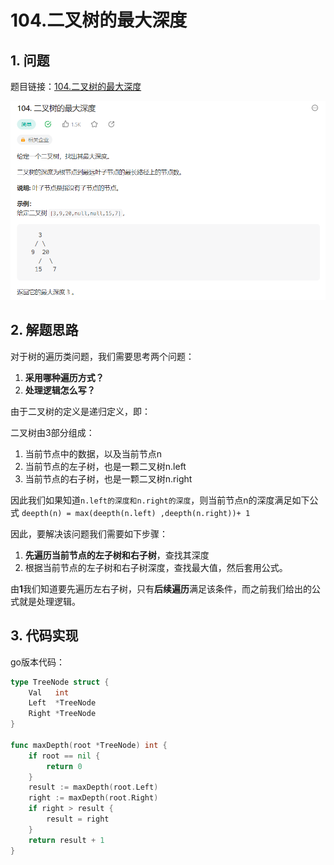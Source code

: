 # 104.二叉树的最大深度

## 1. 问题

题目链接：[104.二叉树的最大深度](https://leetcode.cn/problems/maximum-depth-of-binary-tree/)

![题目](question.png)

## 2. 解题思路

对于树的遍历类问题，我们需要思考两个问题：
1. **采用哪种遍历方式？**
2. **处理逻辑怎么写？**

由于二叉树的定义是递归定义，即：

二叉树由3部分组成：
1. 当前节点中的数据，以及当前节点n
2. 当前节点的左子树，也是一颗二叉树n.left
3. 当前节点的右子树，也是一颗二叉树n.right

因此我们如果知道`n.left的深度和n.right的深度`，则当前节点n的深度满足如下公式 `deepth(n) = max(deepth(n.left) ,deepth(n.right))+ 1`

因此，要解决该问题我们需要如下步骤：
1. **先遍历当前节点的左子树和右子树**，查找其深度
2. 根据当前节点的左子树和右子树深度，查找最大值，然后套用公式。

由**1**我们知道要先遍历左右子树，只有**后续遍历**满足该条件，而之前我们给出的公式就是处理逻辑。

## 3. 代码实现

go版本代码：

```go
type TreeNode struct {
	Val   int
	Left  *TreeNode
	Right *TreeNode
}

func maxDepth(root *TreeNode) int {
	if root == nil {
		return 0
	}
	result := maxDepth(root.Left)
	right := maxDepth(root.Right)
	if right > result {
		result = right
	}
	return result + 1
}
```